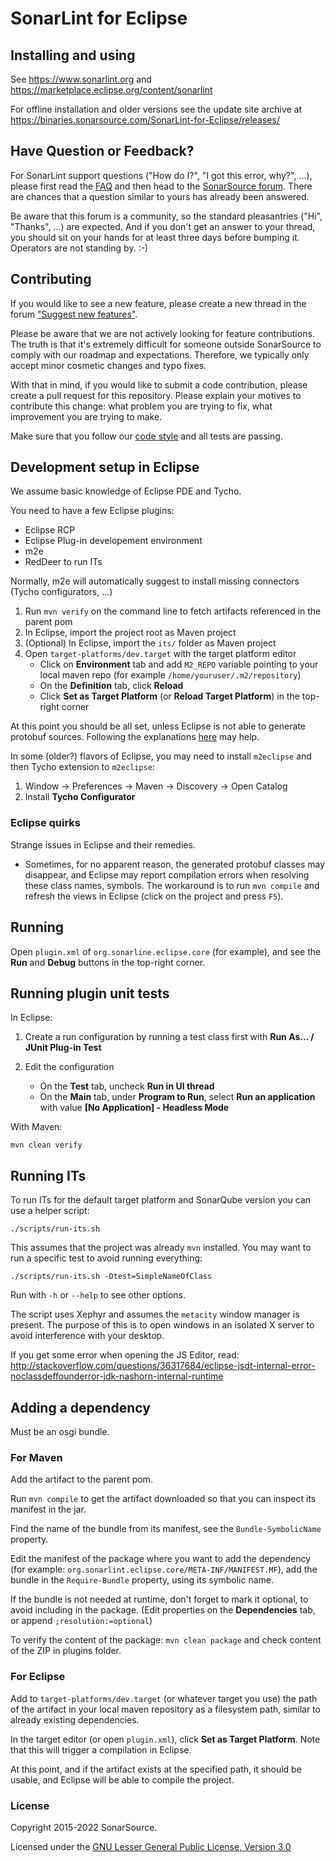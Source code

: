 SonarLint for Eclipse
=====================

Installing and using
--------------------

See https://www.sonarlint.org and https://marketplace.eclipse.org/content/sonarlint  

For offline installation and older versions see the update site archive at https://binaries.sonarsource.com/SonarLint-for-Eclipse/releases/

Have Question or Feedback?
--------------------------

For SonarLint support questions ("How do I?", "I got this error, why?", ...), please first read the [FAQ](https://community.sonarsource.com/t/frequently-asked-questions/7204) and then head to the [SonarSource forum](https://community.sonarsource.com/c/help/sl). There are chances that a question similar to yours has already been answered. 

Be aware that this forum is a community, so the standard pleasantries ("Hi", "Thanks", ...) are expected. And if you don't get an answer to your thread, you should sit on your hands for at least three days before bumping it. Operators are not standing by. :-)


Contributing
------------

If you would like to see a new feature, please create a new thread in the forum ["Suggest new features"](https://community.sonarsource.com/c/suggestions/features).

Please be aware that we are not actively looking for feature contributions. The truth is that it's extremely difficult for someone outside SonarSource to comply with our roadmap and expectations. Therefore, we typically only accept minor cosmetic changes and typo fixes.

With that in mind, if you would like to submit a code contribution, please create a pull request for this repository. Please explain your motives to contribute this change: what problem you are trying to fix, what improvement you are trying to make.

Make sure that you follow our [code style](https://github.com/SonarSource/sonar-developer-toolset#code-style) and all tests are passing.

Development setup in Eclipse
----------------------------

We assume basic knowledge of Eclipse PDE and Tycho. 

You need to have a few Eclipse plugins:
* Eclipse RCP
* Eclipse Plug-in developement environment
* m2e
* RedDeer to run ITs

Normally, m2e will automatically suggest to install missing connectors (Tycho configurators, ...)

1. Run `mvn verify` on the command line to fetch artifacts referenced in the parent pom
2. In Eclipse, import the project root as Maven project
3. (Optional) In Eclipse, import the `its/` folder as Maven project
4. Open `target-platforms/dev.target` with the target platform editor
    - Click on **Environment** tab and add `M2_REPO` variable pointing to your local maven repo (for example `/home/youruser/.m2/repository`)
    - On the **Definition** tab, click **Reload**
    - Click **Set as Target Platform** (or **Reload Target Platform**) in the top-right corner

At this point you should be all set, unless Eclipse is not able to generate protobuf sources.
Following the explanations [here](https://github.com/trustin/os-maven-plugin) may help.

In some (older?) flavors of Eclipse, you may need to install `m2eclipse` and then Tycho extension to `m2eclipse`:

1. Window -> Preferences -> Maven -> Discovery -> Open Catalog
2. Install **Tycho Configurator**

### Eclipse quirks

Strange issues in Eclipse and their remedies.

- Sometimes, for no apparent reason, the generated protobuf classes may disappear,
  and Eclipse may report compilation errors when resolving these class names, symbols.
  The workaround is to run `mvn compile` and refresh the views in Eclipse (click on the project and press `F5`).

Running
-------

Open `plugin.xml` of `org.sonarline.eclipse.core` (for example), and see the **Run** and **Debug** buttons in the top-right corner.

Running plugin unit tests
-------------------------

In Eclipse:

1. Create a run configuration by running a test class first with **Run As... / JUnit Plug-in Test**

2. Edit the configuration

    - On the **Test** tab, uncheck **Run in UI thread**
    - On the **Main** tab, under **Program to Run**, select **Run an application** with value **[No Application] - Headless Mode**

With Maven:

    mvn clean verify

Running ITs
-----------

To run ITs for the default target platform and SonarQube version you can use a helper script:

    ./scripts/run-its.sh

This assumes that the project was already `mvn` installed. You may want to run a specific test to avoid running everything:

    ./scripts/run-its.sh -Dtest=SimpleNameOfClass

Run with `-h` or `--help` to see other options.

The script uses Xephyr and assumes the `metacity` window manager is present.
The purpose of this is to open windows in an isolated X server to avoid interference with your desktop.

If you get some error when opening the JS Editor, read:
http://stackoverflow.com/questions/36317684/eclipse-jsdt-internal-error-noclassdeffounderror-jdk-nashorn-internal-runtime

Adding a dependency
-------------------

Must be an osgi bundle.

### For Maven

Add the artifact to the parent pom.

Run `mvn compile` to get the artifact downloaded so that you can inspect its manifest in the jar.

Find the name of the bundle from its manifest, see the `Bundle-SymbolicName` property.

Edit the manifest of the package where you want to add the dependency (for example: `org.sonarlint.eclipse.core/META-INF/MANIFEST.MF`), add the bundle in the `Require-Bundle` property, using its symbolic name.

If the bundle is not needed at runtime, don't forget to mark it optional, to avoid including in the package.
(Edit properties on the **Dependencies** tab, or append `;resolution:=optional`)

To verify the content of the package: `mvn clean package` and check content of the ZIP in plugins folder.

### For Eclipse

Add to `target-platforms/dev.target` (or whatever target you use) the path of the artifact in your local maven repository as a filesystem path, similar to already existing dependencies.

In the target editor (or open `plugin.xml`), click **Set as Target Platform**.
Note that this will trigger a compilation in Eclipse.

At this point, and if the artifact exists at the specified path, it should be usable, and Eclipse will be able to compile the project.

### License

Copyright 2015-2022 SonarSource.

Licensed under the [GNU Lesser General Public License, Version 3.0](http://www.gnu.org/licenses/lgpl.txt)
